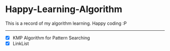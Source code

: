 # Happy-Learning-Algorithm

This is a record of my algorithm learning. Happy coding :P

___

- [x] KMP Algorithm for Pattern Searching
- [x] LinkList 
